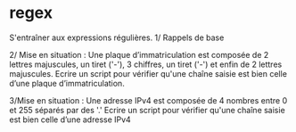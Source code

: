 # regex
S'entraîner aux expressions régulières.
1/ Rappels  de base 

2/ Mise en situation : 
Une plaque d’immatriculation est composée de 2 lettres majuscules, un tiret ('-'), 3 chiffres, un tiret ('-') et enfin de 2 lettres majuscules. 
Ecrire un script pour vérifier qu'une chaîne saisie est bien celle d’une plaque d’immatriculation.

3/Mise en situation :
Une adresse IPv4 est composée de 4 nombres entre 0 et 255 séparés par des '.'
Ecrire un script pour vérifier qu'une chaîne saisie est bien celle d’une adresse IPv4 
